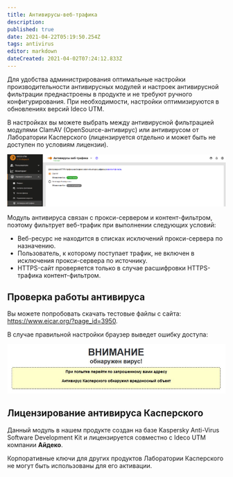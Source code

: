 ```yaml
---
title: Антивирусы-веб-трафика
description: 
published: true
date: 2021-04-22T05:19:50.254Z
tags: antivirus
editor: markdown
dateCreated: 2021-04-02T07:24:12.833Z
---
```


Для удобства администрирования оптимальные настройки производительности антивирусных модулей и настроек антивирусной фильтрации преднастроены в продукте и не требуют ручного конфигурирования. При необходимости, настройки оптимизируются в обновлениях версий Ideco UTM.

В настройках вы можете выбрать между антивирусной фильтрацией модулями ClamAV (OpenSource-антивирус) или антивирусом от Лаборатории Касперского (лицензируется отдельно и может быть не доступен по условиям лицензии).

![antivirus.png](/antivirus.png)

Модуль антивируса связан с прокси-сервером и контент-фильтром, поэтому  фильтрует веб-трафик при выполнении следующих условий:

- Веб-ресурс не находится в списках исключений прокси-сервера по назначению.
- Пользователь, к которому поступает трафик, не включен в исключения прокси-сервера по источнику.
- HTTPS-сайт проверяется только в случае расшифровки HTTPS-трафика контент-фильтром.

## Проверка работы антивируса

Вы можете попробовать скачать тестовые файлы с сайта: https://www.eicar.org/?page_id=3950.

В случае правильной настройки браузер выведет ошибку доступа:

![антивирусы2.jpeg](/настройка/антивирусы2.jpeg)

## Лицензирование антивируса Касперского

Данный модуль в нашем продукте создан на базе Kaspersky Anti-Virus Software Development Kit и лицензируется совместно с Ideco UTM компании **Айдеко**.

Корпоративные ключи для других продуктов Лаборатории Касперского не могут быть использованы для его активации.